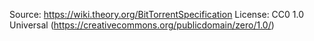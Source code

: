 Source: https://wiki.theory.org/BitTorrentSpecification
License: CC0 1.0 Universal (https://creativecommons.org/publicdomain/zero/1.0/)